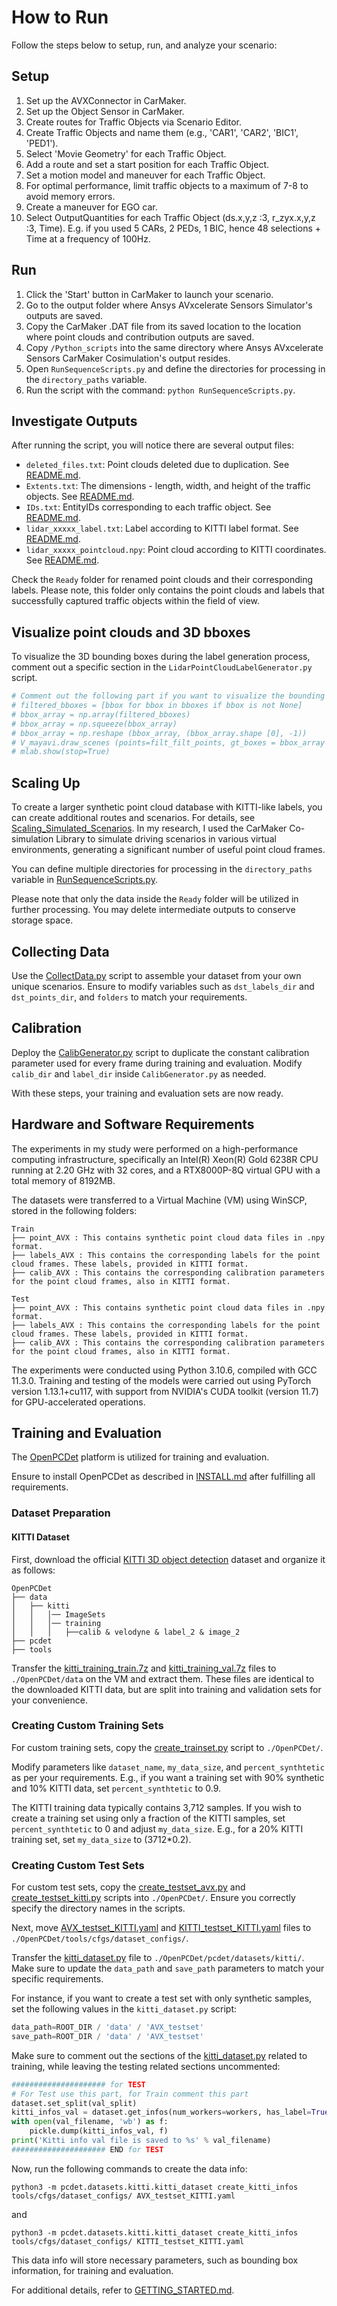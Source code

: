 # How to Run

Follow the steps below to setup, run, and analyze your scenario:

## Setup

1. Set up the AVXConnector in CarMaker.
2. Set up the Object Sensor in CarMaker.
3. Create routes for Traffic Objects via Scenario Editor.
4. Create Traffic Objects and name them (e.g., 'CAR1', 'CAR2', 'BIC1', 'PED1').
5. Select 'Movie Geometry' for each Traffic Object.
6. Add a route and set a start position for each Traffic Object.
7. Set a motion model and maneuver for each Traffic Object.
8. For optimal performance, limit traffic objects to a maximum of 7-8 to avoid memory errors. 
9. Create a maneuver for EGO car.
10. Select OutputQuantities for each Traffic Object (ds.x,y,z :3, r_zyx.x,y,z :3, Time). E.g. if you used 5 CARs, 2 PEDs, 1 BIC, hence 48 selections + Time at a frequency of 100Hz.

## Run

1. Click the 'Start' button in CarMaker to launch your scenario.
2. Go to the output folder where Ansys AVxcelerate Sensors Simulator's outputs are saved.
3. Copy the CarMaker .DAT file from its saved location to the location where point clouds and contribution outputs are saved.
4. Copy `/Python_scripts` into the same directory where Ansys AVxcelerate Sensors CarMaker Cosimulation's output resides.
5. Open `RunSequenceScripts.py` and define the directories for processing in the `directory_paths` variable.
6. Run the script with the command: `python RunSequenceScripts.py`.

## Investigate Outputs

After running the script, you will notice there are several output files:

- `deleted_files.txt`: Point clouds deleted due to duplication. See [README.md](../Methodology/Processing/README.md).
- `Extents.txt`: The dimensions - length, width, and height of the traffic objects. See [README.md](../Methodology/Processing/README.md).
- `IDs.txt`: EntityIDs corresponding to each traffic object. See [README.md](../Methodology/Processing/README.md).
- `lidar_xxxxx_label.txt`: Label according to KITTI label format. See [README.md](../Methodology/Processing/README.md).
- `lidar_xxxxx_pointcloud.npy`: Point cloud according to KITTI coordinates. See [README.md](../Methodology/Processing/README.md).

Check the `Ready` folder for renamed point clouds and their corresponding labels. Please note, this folder only contains the point clouds and labels that successfully captured traffic objects within the field of view.

## Visualize point clouds and 3D bboxes

To visualize the 3D bounding boxes during the label generation process, comment out a specific section in the `LidarPointCloudLabelGenerator.py` script.

```python
# Comment out the following part if you want to visualize the bounding boxes
# filtered_bboxes = [bbox for bbox in bboxes if bbox is not None]
# bbox_array = np.array(filtered_bboxes)
# bbox_array = np.squeeze(bbox_array)
# bbox_array = np.reshape (bbox_array, (bbox_array.shape [0], -1))
# V_mayavi.draw_scenes (points=filt_filt_points, gt_boxes = bbox_array )
# mlab.show(stop=True)
```
## Scaling Up

To create a larger synthetic point cloud database with KITTI-like labels, you can create additional routes and scenarios. For details, see [Scaling_Simulated_Scenarios](../Methodology/Scaling_Simulated_Scenarios/README.md). In my research, I used the CarMaker Co-simulation Library to simulate driving scenarios in various virtual environments, generating a significant number of useful point cloud frames.

You can define multiple directories for processing in the `directory_paths` variable in [RunSequenceScripts.py](../Python_scripts/RunSequenceScripts.py).

Please note that only the data inside the `Ready` folder will be utilized in further processing. You may delete intermediate outputs to conserve storage space.

## Collecting Data

Use the [CollectData.py](../Python_scripts/CollectData.py) script to assemble your dataset from your own unique scenarios. Ensure to modify variables such as `dst_labels_dir` and `dst_points_dir`, and `folders` to match your requirements.

## Calibration

Deploy the [CalibGenerator.py](../Python_scripts/CalibGenerator.py) script to duplicate the constant calibration parameter used for every frame during training and evaluation. Modify `calib_dir` and `label_dir` inside `CalibGenerator.py` as needed.

With these steps, your training and evaluation sets are now ready.

## Hardware and Software Requirements

The experiments in my study were performed on a high-performance computing infrastructure, specifically an Intel(R) Xeon(R) Gold 6238R CPU running at 2.20 GHz with 32 cores, and a RTX8000P-8Q virtual GPU with a total memory of 8192MB.

The datasets were transferred to a Virtual Machine (VM) using WinSCP, stored in the following folders:

```
Train
├── point_AVX : This contains synthetic point cloud data files in .npy format.
├── labels_AVX : This contains the corresponding labels for the point cloud frames. These labels, provided in KITTI format.
├── calib_AVX : This contains the corresponding calibration parameters for the point cloud frames, also in KITTI format.

```

```
Test
├── point_AVX : This contains synthetic point cloud data files in .npy format.
├── labels_AVX : This contains the corresponding labels for the point cloud frames. These labels, provided in KITTI format.
├── calib_AVX : This contains the corresponding calibration parameters for the point cloud frames, also in KITTI format.
```


The experiments were conducted using Python 3.10.6, compiled with GCC 11.3.0. Training and testing of the models were carried out using PyTorch version 1.13.1+cu117, with support from NVIDIA's CUDA toolkit (version 11.7) for GPU-accelerated operations.

## Training and Evaluation

The [OpenPCDet](https://github.com/open-mmlab/OpenPCDet) platform is utilized for training and evaluation.

Ensure to install OpenPCDet as described in [INSTALL.md](https://github.com/open-mmlab/OpenPCDet/blob/master/docs/INSTALL.md) after fulfilling all requirements.

### Dataset Preparation

#### KITTI Dataset

First, download the official [KITTI 3D object detection](http://www.cvlibs.net/datasets/kitti/eval_object.php?obj_benchmark=3d) dataset and organize it as follows:

```
OpenPCDet
├── data
│   ├── kitti
│   │   │── ImageSets
│   │   │── training
│   │   │   ├──calib & velodyne & label_2 & image_2
├── pcdet
├── tools
```

Transfer the [kitti_training_train.7z](https://drive.google.com/file/d/1W0JvxEo4zHE2B_NkSzU7ZCalocEWlVqB/view?usp=share_link) and [kitti_training_val.7z](https://drive.google.com/file/d/1r2a6aX7GURQHm1ydgB1pySmIN3ygmf6p/view?usp=share_link) files to `./OpenPCDet/data` on the VM and extract them. These files are identical to the downloaded KITTI data, but are split into training and validation sets for your convenience.

### Creating Custom Training Sets

For custom training sets, copy the [create_trainset.py](../VM_scripts/create_trainset.py) script to `./OpenPCDet/`. 

Modify parameters like `dataset_name`, `my_data_size`, and `percent_synthtetic` as per your requirements. E.g., if you want a training set with 90% synthetic and 10% KITTI data, set `percent_synthtetic` to 0.9.

The KITTI training data typically contains 3,712 samples. If you wish to create a training set using only a fraction of the KITTI samples, set `percent_synthtetic` to 0 and adjust `my_data_size`. E.g., for a 20% KITTI training set, set `my_data_size` to (3712*0.2).

### Creating Custom Test Sets

For custom test sets, copy the [create_testset_avx.py](../VM_scripts/create_testset_avx.py) and [create_testset_kitti.py](../VM_scripts/create_testset_kitti.py) scripts into `./OpenPCDet/`. Ensure you correctly specify the directory names in the scripts.

Next, move [AVX_testset_KITTI.yaml](../cfgs/AVX_testset_KITTI.yaml) and [KITTI_testset_KITTI.yaml](../cfgs/KITTI_testset_KITTI.yaml) files to `./OpenPCDet/tools/cfgs/dataset_configs/`.

Transfer the [kitti_dataset.py](../VM_scripts/kitti_dataset.py) file to `./OpenPCDet/pcdet/datasets/kitti/`. Make sure to update the `data_path` and `save_path` parameters to match your specific requirements.


For instance, if you want to create a test set with only synthetic samples, set the following values in the `kitti_dataset.py` script:

```python
data_path=ROOT_DIR / 'data' / 'AVX_testset'
save_path=ROOT_DIR / 'data' / 'AVX_testset'
```

Make sure to comment out the sections of the [kitti_dataset.py](../VM_scripts/kitti_dataset.py) related to training, while leaving the testing related sections uncommented:

```python
##################### for TEST
# For Test use this part, for Train comment this part
dataset.set_split(val_split)
kitti_infos_val = dataset.get_infos(num_workers=workers, has_label=True, count_inside_pts=True)
with open(val_filename, 'wb') as f:
    pickle.dump(kitti_infos_val, f)
print('Kitti info val file is saved to %s' % val_filename)
##################### END for TEST
```
Now, run the following commands to create the data info:

```console
python3 -m pcdet.datasets.kitti.kitti_dataset create_kitti_infos tools/cfgs/dataset_configs/ AVX_testset_KITTI.yaml 
```
and
```console
python3 -m pcdet.datasets.kitti.kitti_dataset create_kitti_infos tools/cfgs/dataset_configs/ KITTI_testset_KITTI.yaml 
```
This data info will store necessary parameters, such as bounding box information, for training and evaluation.

For additional details, refer to [GETTING_STARTED.md](https://github.com/open-mmlab/OpenPCDet/blob/master/docs/GETTING_STARTED.md).
